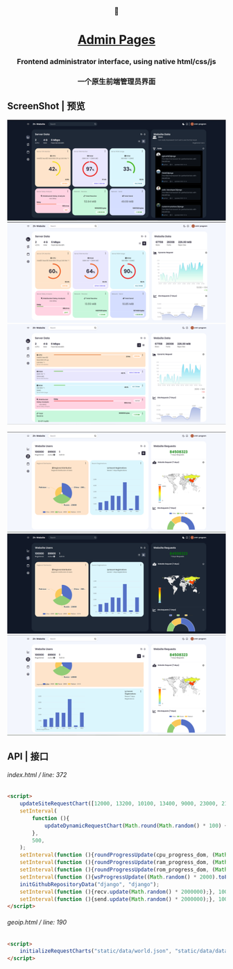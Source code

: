 <div align="center">

### 🥗
# [Admin Pages](https://admin-pages.deeptrain.net)

### Frontend administrator interface, using native html/css/js
### 一个原生前端管理员界面

</div>

## ScreenShot | 预览
![dashboard](screenshots/dashboard-dark.PNG)
![dashboard-dark](screenshots/dashboard.png)
![dashboard-listview](screenshots/dashboard-listview.png)

![geoip](screenshots/geoip.PNG)
![geoip-dark](screenshots/geoip-dark.PNG)
![geoip-listview](screenshots/geoip-listview.PNG)

## API | 接口

###### index.html / line: 372
```html
<script>
    updateSiteRequestChart([12000, 13200, 10100, 13400, 9000, 23000, 21000]);
    setInterval(
        function (){
            updateDynamicRequestChart(Math.round(Math.random() * 100) + 100);
        },
        500,
    );
    setInterval(function (){roundProgressUpdate(cpu_progress_dom, (Math.random() * 100).toFixed(1));}, 1000);
    setInterval(function (){roundProgressUpdate(ram_progress_dom, (Math.random() * 100).toFixed(1));}, 1000);
    setInterval(function (){roundProgressUpdate(rom_progress_dom, (Math.random() * 100).toFixed(1));}, 1000);
    setInterval(function (){wsProgressUpdate((Math.random() * 2000).toFixed(1));}, 1000);
    initGithubRepositoryData("django", "django");
    setInterval(function (){recv.update(Math.random() * 2000000);}, 1000);
    setInterval(function (){send.update(Math.random() * 2000000);}, 1000);
</script>
```
###### geoip.html / line: 190
```html
<script>
    initializeRequestCharts("static/data/world.json", "static/data/data.json");
</script>
```
